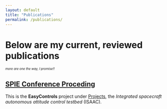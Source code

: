 ```yaml
---
layout: default
title: "Publications"
permalink: /publications/
---
```


# Below are my current, reviewed publications
<p style="font-size: 0.7em; font-style: italic;">
  more are one the way, I promise!!
</p>

## [SPIE Conference Proceding](https://doi.org/10.1117/12.3013739)
This is the **EasyControls** project under [Projects](/projects), the *Integrated spacecraft autonomous attitude control testbed* (ISAAC).

